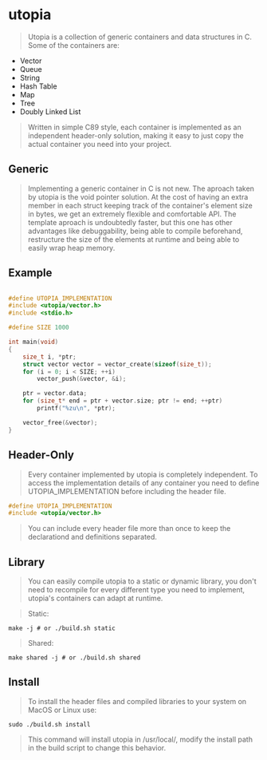 # utopia

> Utopia is a collection of generic containers and data
> structures in C. Some of the containers are:

* Vector
* Queue
* String
* Hash Table
* Map
* Tree
* Doubly Linked List

> Written in simple C89 style, each container is implemented 
> as an independent header-only solution, making it easy to 
> just copy the actual container you need into your project.

## Generic

> Implementing a generic container in C is not new. The
> aproach taken by utopia is the void pointer solution.
> At the cost of having an extra member in each struct 
> keeping track of the container's element size in bytes,
> we get an extremely flexible and comfortable API.
> The template aproach is undoubtedly faster, but this one 
> has other advantages like debuggability, being able to 
> compile beforehand, restructure the size of the elements 
> at runtime and being able to easily wrap heap memory.

## Example

```C

#define UTOPIA_IMPLEMENTATION
#include <utopia/vector.h>
#include <stdio.h>

#define SIZE 1000

int main(void)
{
    size_t i, *ptr;
    struct vector vector = vector_create(sizeof(size_t));
    for (i = 0; i < SIZE; ++i)
        vector_push(&vector, &i);

    ptr = vector.data;
    for (size_t* end = ptr + vector.size; ptr != end; ++ptr)
        printf("%zu\n", *ptr);

    vector_free(&vector);
}

```

## Header-Only

> Every container implemented by utopia is completely
> independent. To access the implementation details of any
> container you need to define UTOPIA_IMPLEMENTATION
> before including the header file.

```C
#define UTOPIA_IMPLEMENTATION
#include <utopia/vector.h>
```

> You can include every header file more
> than once to keep the declarationd and definitions 
> separated.

## Library

> You can easily compile utopia to a static or dynamic 
> library, you don't need to recompile for every different
> type you need to implement, utopia's containers can 
> adapt at runtime.

> Static:

```shell
make -j # or ./build.sh static
```

> Shared:

```shell
make shared -j # or ./build.sh shared
```

## Install

> To install the header files and compiled libraries to
> your system on MacOS or Linux use:

```shell
sudo ./build.sh install
```

> This command will install utopia in /usr/local/, modify
> the install path in the build script to change this
> behavior.

